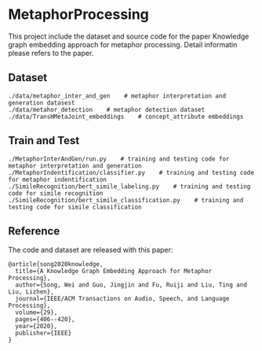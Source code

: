 # MetaphorProcessing
 This project include the dataset and source code for the paper Knowledge graph embedding approach for metaphor processing. Detail informatin please refers to the paper.

## Dataset
```
./data/metaphor_inter_and_gen    # metaphor interpretation and generation datasest 
./data/metahor_detection    # metaphor detection dataset
./data/TransHMetaJoint_embeddings    # concept_attribute embeddings
```
## Train and Test
```
./MetaphorInterAndGen/run.py    # training and testing code for metaphor interpretation and generation
./MetaphorIndentification/classifier.py    # training and testing code for metaphor indentification
./SimileRecognition/bert_simile_labeling.py    # training and testing code for simile recognition
./SimileRecognition/bert_simile_classification.py    # training and testing code for simile classification
```
## Reference
The code and dataset are released with this paper:
```
@article{song2020knowledge,
  title={A Knowledge Graph Embedding Approach for Metaphor Processing},
  author={Song, Wei and Guo, Jingjin and Fu, Ruiji and Liu, Ting and Liu, Lizhen},
  journal={IEEE/ACM Transactions on Audio, Speech, and Language Processing},
  volume={29},
  pages={406--420},
  year={2020},
  publisher={IEEE}
}
```
